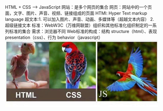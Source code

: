 HTML + CSS --> JavaScript
网站：是多个网页的集合
网页：网站中的一个页面，文字、图片、声音、视频、链接组成的页面
HTMl: Hyper Text markup language
超文本:1. 可以加入图片、声音、动画、多媒体等（超越文本内容）
      2. 超级链接文本
标准：WebW3C（万维网联盟）组织和其他标准化组织制定的一系列标准的集合
     需求：浏览器不同
Web标准的构成：结构 structure（html）、表现 presentation（css）、行为 behavior（javascript）
![](https://github.com/mark1188-ui/H5C3_note/blob/main/8B22D7C9-24B7-4A25-9B0D-BC3180527E61.jpeg)
